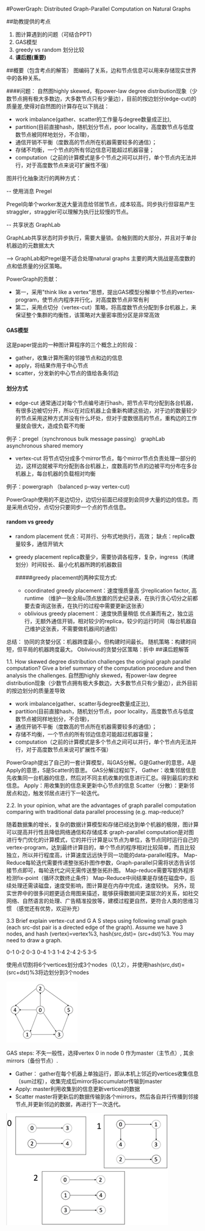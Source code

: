 ﻿#PowerGraph: Distributed Graph-Parallel Computation on Natural Graphs

##助教提供的考点
1. 图计算遇到的问题（可结合PPT)
2. GAS模型
3. greedy vs random 划分比较
4. **课后题(重要)**

##概要（包含考点的解答）
图编码了关系，边和节点信息可以用来存储现实世界中的各种关系。     


####问题： 
自然图highly skewed，有power-law degree distribution现象（少数节点拥有极大多数边，大多数节点只有少量边），目前的按边划分(edge-cut)的质量差,使得对自然图的计算存在以下挑战：
*   work imbalance(gather、scatter的工作量与degree数量成正比), 
*   partition(目前直接hash，随机划分节点，poor locality，高度数节点与低度数节点被同样地划分，不合理)，
*   通信开销不平衡（度数高的节点所在机器需要较多的通信）；
*   存储不均衡，一个节点的所有邻边信息可能超过机器容量；
*   computation（之前的计算模式是多个节点之间可以并行，单个节点内无法并行，对于高度数节点来说可扩展性不强）
   
图并行化抽象流行的两种方式：

 -- 使用消息 Pregel

  Pregel向单个worker发送大量消息给邻居节点，成本较高。同步执行但容易产生straggler，straggler可以理解为执行比较慢的节点。

-- 共享状态 GraphLab

  GraphLab共享状态时异步执行，需要大量锁。会触到图的大部分，并且对于单台机器边的元数据太大
  
-->
GraphLab和Pregel是不适合处理natural graphs 
主要的两大挑战是高度数的点和低质量的分区策略。

PowerGraph的贡献：
* 第一，采用"think like a vertex"思想，提出GAS模型分解单个节点的vertex-program，使节点内程序并行化，对高度数节点非常有利
* 第二，采用点切分（vertex-cut）策略，将高度数节点分配到多台机器上，来保证整个集群的均衡性，该策略对大量密率图分区是非常高效

#### GAS模型 
这是paper提出的一种图计算程序的三个概念上的阶段：
*   gather，收集计算所需的邻接节点和边的信息
*   apply，将结果作用于中心节点
*   scatter，分发新的中心节点的值给各条邻边
 

#### 划分方式
*   edge-cut 通常通过对每个节点编号进行hash，把节点平均分配到各台机器，有很多边被切分开，所以在对应机器上会重新构建这些边，对于边的数量较少的节点采用这种方式并没有什么坏处，但对于度数很高的节点，重构边的工作量就会很大，造成负载不均衡

 例子：pregel（synchronous bulk message passing）  graphLab asynchronous shared memory
 
 
*   vertex-cut 将节点切分成多个mirror节点，每个mirror节点负责处理一部分的边，这样边就被平均分配到各台机器上，度数高的节点的边被平均分布在多台机器上，每台机器的负载相对均衡  

 例子：powergraph （balanced p-way vertex-cut)


PowerGraph使用的不是边切分，边切分前面已经提到会同步大量的边的信息。而是采用点切分，点切分只要同步一个点的节点信息。
 
#### random vs greedy
* random placement   优点：可并行、分布式地执行，高效；  缺点：replica数量较多，通信开销大
* greedy placement  replica数量少，需要协调各程序，复杂，ingress（构建划分）时间较长、最小化机器所跨的机器数目

  #####greedy placement的两种实现方式:  
  * coordinated greedy placement：速度慢质量高 少replication factor, 高runtime  （维护一张全局u顶点放置的历史纪录表，在执行贪心切分之前都要去查询这张表，在执行的过程中需要更新这张表）
  * oblivious greedy placement： 速度快质量稍低 优点兼而有之，独立运行，无额外通信开销，相对较少的replica，较少的运行时间（每台机器自己维护这张表，不需要做机器间的通信）
 
总结：
协同的贪婪分区：机器跨度最小，但构建时间最长。
随机策略：构建时间短，但平局的机器跨度最大。
Oblivious的贪婪分区策略：折中 
##课后题解答


1.1. How skewed degree distribution challenges the original graph parallel computation? Give a brief summary of the computation procedure and then analysis the challenges.
自然图highly skewed，有power-law degree distribution现象（少数节点拥有极大多数边，大多数节点只有少量边），此外目前的按边划分的质量差导致
  * work imbalance(gather、scatter与degree数量成正比), 
  * partition(目前直接hash，随机划分节点，poor locality，高度数节点与低度数节点被同样地划分，不合理)，
  * 通信开销不平衡（度数高的节点所在机器需要较多的通信）；
  * 存储不均衡，一个节点的所有邻边信息可能超过机器容量；
  * computation（之前的计算模式是多个节点之间可以并行，单个节点内无法并行，对于高度数节点来说可扩展性不强）
 
PowerGraph提出了自己的一套计算模型，叫GAS分解。G是Gather的意思，A是Apply的意思，S是Scatter的意思。
GAS分解过程如下，
Gather：收集邻居信息 先收集同一台机器的信息，然后对不同主机收集的信息进行汇总。得到最后的求和信息。
Apply：用收集到的信息来更新中心节点的信息
Scatter（分散）：更新邻居点和边，触发邻居点进行下一轮迭代。 

2.2. In your opinion, what are the advantages of graph parallel computation comparing with traditional data parallel processing (e.g. map-reduce)?

随着数据集的增长，复杂的数据计算模型和存储已经达到单个机器的极限，图计算可以提高并行性且降低网络通信和存储成本
graph-parallel computation是对图进行专门优化的计算模式，它的并行计算是以节点为单位，各节点同时运行自己的vertex-program，达到最终计算目的，单个节点的程序相对比较简单，而且比较独立，所以并行程度高，计算速度远远快于同一功能的data-parallel程序。 
Map-Reduce每轮迭代需要传递整张拓扑图作参数，Graph-parallel只需将状态告诉邻接节点即可，每轮迭代之间无需传送整张拓扑图。
Map-reduce需要写额外程序检测fix-point（循环次数终止条件）
Map-Reduce中间结果是存储在磁盘中，后续处理还需读磁盘，速度受影响，图计算是在内存中完成，速度较快。
另外，现实世界中的很多问题更适合用图来描述，能够获得数据间更深层次的关系，如社交网络、自然语言的处理、广告精准投放等，建模过程更自然，更符合人类的思维习惯
（感觉还有优势，欢迎补充）

3.3 Brief explain vertex-cut and G A S steps using following small graph (each src-dst pair is a directed edge of the graph). Assume we have 3 nodes, and hash (vertex)=vertex%3, hash(src,dst)= (src+dst)%3. You may need to draw a graph.

0-1   0-2   0-3 
0-4   1-3   1-4 
2-4   2-5   3-5

使用点切割将6个vertices划分成3个nodes（0,1,2），并使用hash(src,dst)= (src+dst)%3将边划分到3个nodes

![alt text](/img/7-3-1.png "graph1")

GAS steps:
不失一般性，选择vertex 0 in node 0 作为master（主节点）, 其余mirrors（备份节点）.
  * Gather：
	gather在每个机器上单独运行，即从本机上邻近的vertices收集信息（sum过程），收集完成后mirror将accumulator传输到master 
  * Apply:
	master利用收集到的信息更新vertices的数据
  * Scatter
	master将更新后的数据传输到各个mirrors，然后各自并行传播到邻接节点,并更新邻边的数据，再进行下一次迭代。
	 
![alt text](/img/7-3-2.png "result")

